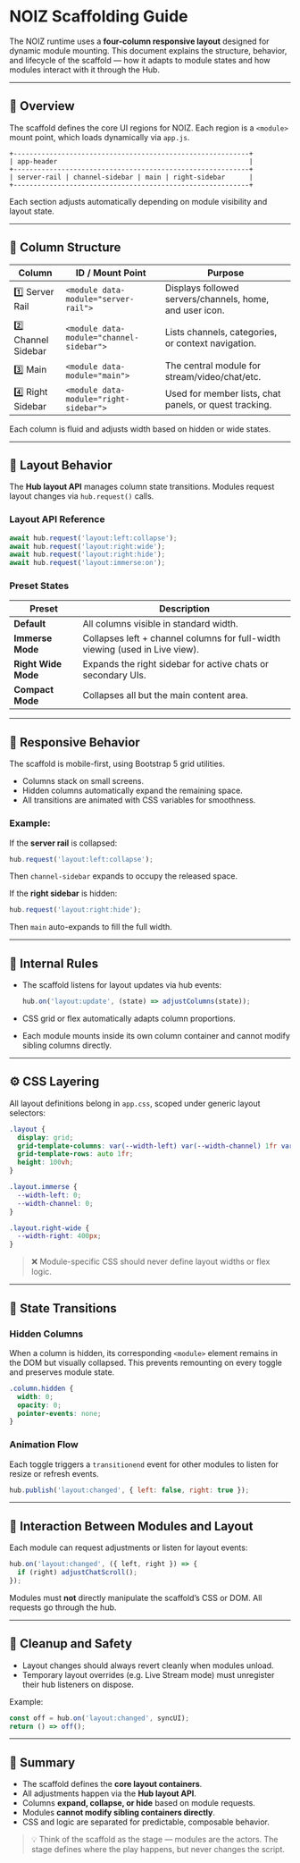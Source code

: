 # NOIZ Scaffolding Guide

The NOIZ runtime uses a **four-column responsive layout** designed for dynamic module mounting. This document explains the structure, behavior, and lifecycle of the scaffold — how it adapts to module states and how modules interact with it through the Hub.

---

## 🧱 Overview

The scaffold defines the core UI regions for NOIZ. Each region is a `<module>` mount point, which loads dynamically via `app.js`.

```
+-----------------------------------------------------------+
| app-header                                                |
+-----------------------------------------------------------+
| server-rail | channel-sidebar | main | right-sidebar      |
+-----------------------------------------------------------+
```

Each section adjusts automatically depending on module visibility and layout state.

---

## 🧩 Column Structure

| Column              | ID / Mount Point                         | Purpose                                                  |
| ------------------- | ---------------------------------------- | -------------------------------------------------------- |
| 1️⃣ Server Rail     | `<module data-module="server-rail">`     | Displays followed servers/channels, home, and user icon. |
| 2️⃣ Channel Sidebar | `<module data-module="channel-sidebar">` | Lists channels, categories, or context navigation.       |
| 3️⃣ Main            | `<module data-module="main">`            | The central module for stream/video/chat/etc.            |
| 4️⃣ Right Sidebar   | `<module data-module="right-sidebar">`   | Used for member lists, chat panels, or quest tracking.   |

Each column is fluid and adjusts width based on hidden or wide states.

---

## 🧭 Layout Behavior

The **Hub layout API** manages column state transitions. Modules request layout changes via `hub.request()` calls.

### Layout API Reference

```js
await hub.request('layout:left:collapse');
await hub.request('layout:right:wide');
await hub.request('layout:right:hide');
await hub.request('layout:immerse:on');
```

### Preset States

| Preset              | Description                                                                  |
| ------------------- | ---------------------------------------------------------------------------- |
| **Default**         | All columns visible in standard width.                                       |
| **Immerse Mode**    | Collapses left + channel columns for full-width viewing (used in Live view). |
| **Right Wide Mode** | Expands the right sidebar for active chats or secondary UIs.                 |
| **Compact Mode**    | Collapses all but the main content area.                                     |

---

## 🧮 Responsive Behavior

The scaffold is mobile-first, using Bootstrap 5 grid utilities.

* Columns stack on small screens.
* Hidden columns automatically expand the remaining space.
* All transitions are animated with CSS variables for smoothness.

### Example:

If the **server rail** is collapsed:

```js
hub.request('layout:left:collapse');
```

Then `channel-sidebar` expands to occupy the released space.

If the **right sidebar** is hidden:

```js
hub.request('layout:right:hide');
```

Then `main` auto-expands to fill the full width.

---

## 🧠 Internal Rules

* The scaffold listens for layout updates via hub events:

  ```js
  hub.on('layout:update', (state) => adjustColumns(state));
  ```
* CSS grid or flex automatically adapts column proportions.
* Each module mounts inside its own column container and cannot modify sibling columns directly.

---

## ⚙️ CSS Layering

All layout definitions belong in `app.css`, scoped under generic layout selectors:

```css
.layout {
  display: grid;
  grid-template-columns: var(--width-left) var(--width-channel) 1fr var(--width-right);
  grid-template-rows: auto 1fr;
  height: 100vh;
}

.layout.immerse {
  --width-left: 0;
  --width-channel: 0;
}

.layout.right-wide {
  --width-right: 400px;
}
```

> ❌ Module-specific CSS should never define layout widths or flex logic.

---

## 🔄 State Transitions

### Hidden Columns

When a column is hidden, its corresponding `<module>` element remains in the DOM but visually collapsed.
This prevents remounting on every toggle and preserves module state.

```css
.column.hidden {
  width: 0;
  opacity: 0;
  pointer-events: none;
}
```

### Animation Flow

Each toggle triggers a `transitionend` event for other modules to listen for resize or refresh events.

```js
hub.publish('layout:changed', { left: false, right: true });
```

---

## 🧩 Interaction Between Modules and Layout

Each module can request adjustments or listen for layout events:

```js
hub.on('layout:changed', ({ left, right }) => {
  if (right) adjustChatScroll();
});
```

Modules must **not** directly manipulate the scaffold’s CSS or DOM. All requests go through the hub.

---

## 🧹 Cleanup and Safety

* Layout changes should always revert cleanly when modules unload.
* Temporary layout overrides (e.g. Live Stream mode) must unregister their hub listeners on dispose.

Example:

```js
const off = hub.on('layout:changed', syncUI);
return () => off();
```

---

## 🧩 Summary

* The scaffold defines the **core layout containers**.
* All adjustments happen via the **Hub layout API**.
* Columns **expand, collapse, or hide** based on module requests.
* Modules **cannot modify sibling containers directly**.
* CSS and logic are separated for predictable, composable behavior.

> 💡 Think of the scaffold as the stage — modules are the actors. The stage defines where the play happens, but never changes the script.
